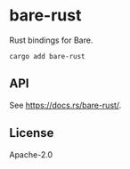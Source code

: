 # bare-rust

Rust bindings for Bare.

```
cargo add bare-rust
```

## API

See <https://docs.rs/bare-rust/>.

## License

Apache-2.0
